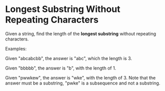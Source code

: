 # Longest Substring Without Repeating Characters

Given a string, find the length of the **longest substring** without
repeating characters.

Examples:

Given "abcabcbb", the answer is "abc", which the length is 3.

Given "bbbbb", the answer is "b", with the length of 1.

Given "pwwkew", the answer is "wke", with the length of 3. Note that
the answer must be a substring, "pwke" is a subsequence and not a
substring.